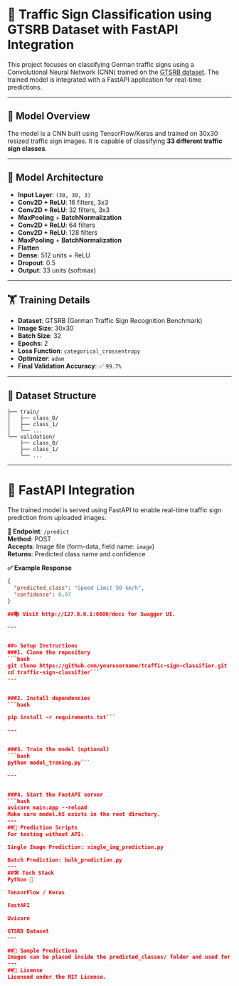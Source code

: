  # 🚦 Traffic Sign Classification using GTSRB Dataset with FastAPI Integration

This project focuses on classifying German traffic signs using a Convolutional Neural Network (CNN) trained on the [GTSRB dataset](https://benchmark.ini.rub.de/?section=gtsrb&subsection=dataset). The trained model is integrated with a FastAPI application for real-time predictions.

---

## 🧠 Model Overview

The model is a CNN built using TensorFlow/Keras and trained on 30x30 resized traffic sign images. It is capable of classifying **33 different traffic sign classes**.

---

## 🔧 Model Architecture

- **Input Layer**: `(30, 30, 3)`
- **Conv2D + ReLU**: 16 filters, 3x3
- **Conv2D + ReLU**: 32 filters, 3x3
- **MaxPooling** + **BatchNormalization**
- **Conv2D + ReLU**: 64 filters
- **Conv2D + ReLU**: 128 filters
- **MaxPooling** + **BatchNormalization**
- **Flatten**
- **Dense**: 512 units + ReLU
- **Dropout**: 0.5
- **Output**: 33 units (softmax)

---

## 🏋️ Training Details

- **Dataset**: GTSRB (German Traffic Sign Recognition Benchmark)
- **Image Size**: 30x30
- **Batch Size**: 32
- **Epochs**: 2
- **Loss Function**: `categorical_crossentropy`
- **Optimizer**: `adam`
- **Final Validation Accuracy**: ✅ `99.7%`

---

## 📁 Dataset Structure
```dataset/
├── train/
│   ├── class_0/
│   ├── class_1/
│   └── ...
└── validation/
    ├── class_0/
    ├── class_1/
    └── ...
```
---

# 🚀 FastAPI Integration
The trained model is served using FastAPI to enable real-time traffic sign prediction from uploaded images.

**🔌 Endpoint**: `/predict`  
**Method**: POST  
**Accepts**: Image file (form-data, field name: `image`)  
**Returns**: Predicted class name and confidence  

**✅ Example Response**  
```json
{
  "predicted_class": "Speed Limit 50 km/h",
  "confidence": 0.97
}

##📚 Visit http://127.0.0.1:8000/docs for Swagger UI.

---


##⚙️ Setup Instructions
###1. Clone the repository
```bash
git clone https://github.com/yourusername/traffic-sign-classifier.git
cd traffic-sign-classifier```
---


###2. Install dependencies
```bash

pip install -r requirements.txt```

---


###3. Train the model (optional)
```bash
python model_traning.py```

---


###4. Start the FastAPI server
```bash
uvicorn main:app --reload
Make sure model.h5 exists in the root directory.
---
##🧪 Prediction Scripts
For testing without API:

Single Image Prediction: single_img_prediction.py

Batch Prediction: bulk_prediction.py
---
##🛠 Tech Stack
Python 🐍

TensorFlow / Keras

FastAPI

Uvicorn

GTSRB Dataset
---

##📸 Sample Predictions
Images can be placed inside the predicted_classes/ folder and used for testing.
---
##📄 License
Licensed under the MIT License.




